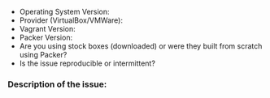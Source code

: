 * Operating System Version:
* Provider (VirtualBox/VMWare):
* Vagrant Version:
* Packer Version:
* Are you using stock boxes (downloaded) or were they built from scratch using Packer?
* Is the issue reproducible or intermittent?

### Description of the issue:

